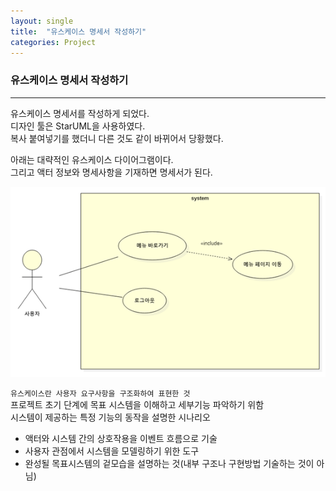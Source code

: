 ```yaml
---
layout: single
title:  "유스케이스 명세서 작성하기"
categories: Project
---
```

### 유스케이스 명세서 작성하기  
***
유스케이스 명세서를 작성하게 되었다.    
디자인 툴은 StarUML을 사용하였다.  
복사 붙여넣기를 했더니 다른 것도 같이 바뀌어서 당황했다.   

아래는  대략적인 유스케이스 다이어그램이다.  
그리고 액터 정보와 명세사항을 기재하면 명세서가 된다.  

![유스케이스이미지](/assets/유스케이스.png)


`유스케이스란 사용자 요구사항을 구조화하여 표현한 것`  
프로젝트 초기 단계에 목표 시스템을 이해하고 세부기능 파악하기 위함   
시스템이 제공하는 특정 기능의 동작을 설명한 시나리오  
 - 액터와 시스템 간의 상호작용을 이벤트 흐름으로 기술  
 - 사용자 관점에서 시스템을 모델링하기 위한 도구  
 - 완성될 목표시스템의 겉모습을 설명하는 것(내부 구조나 구현방법 기술하는 것이 아님)  
